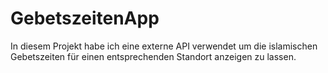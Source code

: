 # GebetszeitenApp
In diesem Projekt habe ich eine externe API verwendet um die islamischen Gebetszeiten für einen entsprechenden Standort anzeigen zu lassen.
